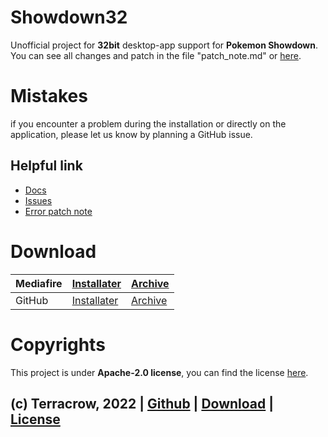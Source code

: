 # Showdown32

Unofficial project for __32bit__ desktop-app support for **Pokemon Showdown**. You can see all changes and patch in the file "patch_note.md" or [here](https://github.com/Terracrow/showdown32/blob/main/patch_note.md).

# Mistakes

if you encounter a problem during the installation or directly on the application, please let us know by planning a GitHub issue.

## Helpful link
- [Docs](https://github.com/Terracrow/showdown32/wiki)
- [Issues](https://github.com/Terracrow/showdown32/issues)
- [Error patch note](https://github.com/Terracrow/showdown32/blob/main/error_patch_note.md)

# Download

| Mediafire | [Installater](https://mediafire.com) | [Archive](https://mediafire.com) |
|-----------|-------------|---------|
| GitHub    | [Installater](https://github.com/Terracrow/showdown32/releases) | [Archive](https://github.com/Terracrow/showdown32/releases) |

# Copyrights

This project is under **Apache-2.0 license**, you can find the license [here](https://github.com/Terracrow/showdown32/blob/main/License).

## (c) Terracrow, 2022 | [Github](https://github.com/Terracrow/showdown32) | [Download](https://github.com/Terracrow/showdown32/releases) | [License](https://github.com/Terracrow/showdown32/blob/main/License)